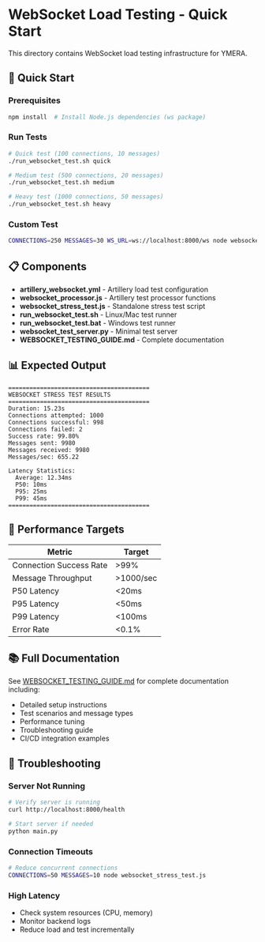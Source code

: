# WebSocket Load Testing - Quick Start

This directory contains WebSocket load testing infrastructure for YMERA.

## 🚀 Quick Start

### Prerequisites
```bash
npm install  # Install Node.js dependencies (ws package)
```

### Run Tests

```bash
# Quick test (100 connections, 10 messages)
./run_websocket_test.sh quick

# Medium test (500 connections, 20 messages)
./run_websocket_test.sh medium

# Heavy test (1000 connections, 50 messages)
./run_websocket_test.sh heavy
```

### Custom Test
```bash
CONNECTIONS=250 MESSAGES=30 WS_URL=ws://localhost:8000/ws node websocket_stress_test.js
```

## 📋 Components

- **artillery_websocket.yml** - Artillery load test configuration
- **websocket_processor.js** - Artillery test processor functions
- **websocket_stress_test.js** - Standalone stress test script
- **run_websocket_test.sh** - Linux/Mac test runner
- **run_websocket_test.bat** - Windows test runner
- **websocket_test_server.py** - Minimal test server
- **WEBSOCKET_TESTING_GUIDE.md** - Complete documentation

## 📊 Expected Output

```
========================================
WEBSOCKET STRESS TEST RESULTS
========================================
Duration: 15.23s
Connections attempted: 1000
Connections successful: 998
Connections failed: 2
Success rate: 99.80%
Messages sent: 9980
Messages received: 9980
Messages/sec: 655.22

Latency Statistics:
  Average: 12.34ms
  P50: 10ms
  P95: 25ms
  P99: 45ms
========================================
```

## 🎯 Performance Targets

| Metric | Target |
|--------|--------|
| Connection Success Rate | >99% |
| Message Throughput | >1000/sec |
| P50 Latency | <20ms |
| P95 Latency | <50ms |
| P99 Latency | <100ms |
| Error Rate | <0.1% |

## 📚 Full Documentation

See [WEBSOCKET_TESTING_GUIDE.md](./WEBSOCKET_TESTING_GUIDE.md) for complete documentation including:
- Detailed setup instructions
- Test scenarios and message types
- Performance tuning
- Troubleshooting guide
- CI/CD integration examples

## 🔧 Troubleshooting

### Server Not Running
```bash
# Verify server is running
curl http://localhost:8000/health

# Start server if needed
python main.py
```

### Connection Timeouts
```bash
# Reduce concurrent connections
CONNECTIONS=50 MESSAGES=10 node websocket_stress_test.js
```

### High Latency
- Check system resources (CPU, memory)
- Monitor backend logs
- Reduce load and test incrementally
